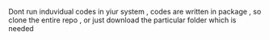 Dont run induvidual codes in yiur system , codes are written in package , so clone the entire repo , or just download the particular folder which is needed 
